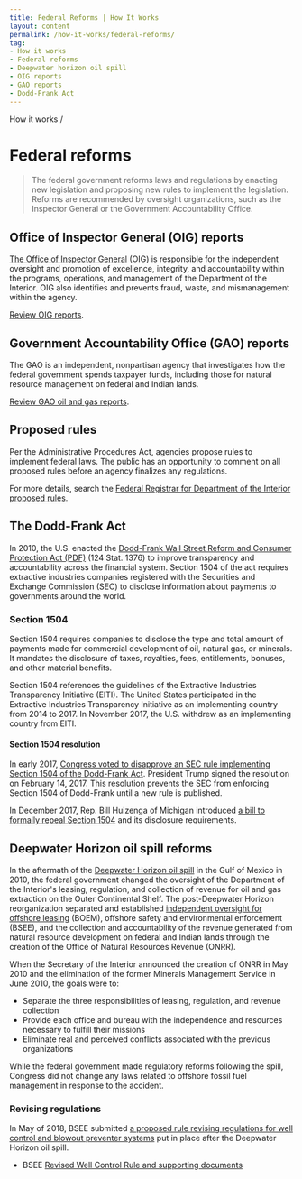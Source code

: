 ```yaml
---
title: Federal Reforms | How It Works
layout: content
permalink: /how-it-works/federal-reforms/
tag:
- How it works
- Federal reforms
- Deepwater horizon oil spill
- OIG reports
- GAO reports
- Dodd-Frank Act
---
```


<custom-link to="/how-it-works/" className="breadcrumb link-charlie">How it works</custom-link> /
# Federal reforms

> The federal government reforms laws and regulations by enacting new legislation and proposing new rules to implement the legislation. Reforms are recommended by oversight organizations, such as the Inspector General or the Government Accountability Office.

<h2 id="oig-reports">Office of Inspector General (OIG) reports</h2>

[The Office of Inspector General](https://www.doioig.gov/) (OIG) is responsible for the independent oversight and promotion of excellence, integrity, and accountability within the programs, operations, and management of the Department of the Interior. OIG also identifies and prevents fraud, waste, and mismanagement within the agency.

[Review OIG reports](https://www.doioig.gov/reports).

<h2 id="gao-reports">Government Accountability Office (GAO) reports</h2>

The GAO is an independent, nonpartisan agency that investigates how the federal government spends taxpayer funds, including those for natural resource management on federal and Indian lands.

[Review GAO oil and gas reports](http://www.gao.gov/key_issues/oil_and_natural_gas/issue_summary).

## Proposed rules

Per the Administrative Procedures Act, agencies propose rules to implement federal laws. The public has an opportunity to comment on all proposed rules before an agency finalizes any regulations.

For more details, search the [Federal Registrar for Department of the Interior proposed rules](https://www.federalregister.gov/documents/search?conditions%5Bagencies%5D%5B%5D=interior-department&conditions%5Btype%5D%5B%5D=PRORULE).

<h2 id="dodd-frank">The Dodd-Frank Act</h2>

In 2010, the U.S. enacted the [Dodd-Frank Wall Street Reform and Consumer Protection Act (PDF)](http://www.gpo.gov/fdsys/pkg/PLAW-111publ203/pdf/PLAW-111publ203.pdf) (124 Stat. 1376) to improve transparency and accountability across the financial system. Section 1504 of the act requires extractive industries companies registered with the Securities and Exchange Commission (SEC) to disclose information about payments to governments around the world.

### Section 1504

Section 1504 requires companies to disclose the type and total amount of payments made for commercial development of oil, natural gas, or minerals. It mandates the disclosure of taxes, royalties, fees, entitlements, bonuses, and other material benefits. 

Section 1504 references the guidelines of the Extractive Industries Transparency Initiative (EITI). The United States participated in the Extractive Industries Transparency Initiative as an implementing country from 2014 to 2017. In November 2017, the U.S. withdrew as an implementing country from EITI.

#### Section 1504 resolution

In early 2017, [Congress voted to disapprove an SEC rule implementing Section 1504 of the Dodd-Frank Act](https://www.congress.gov/bill/115th-congress/house-joint-resolution/41/). President Trump signed the resolution on February 14, 2017. This resolution prevents the SEC from enforcing Section 1504 of Dodd-Frank until a new rule is published.

In December 2017, Rep. Bill Huizenga of Michigan introduced [a bill to formally repeal Section 1504](https://www.congress.gov/bill/115th-congress/house-bill/4519/) and its disclosure requirements.

<h2 id="deepwater-horizon-oil-spill">Deepwater Horizon oil spill reforms</h2>

In the aftermath of the [Deepwater Horizon oil spill](http://www.gpo.gov/fdsys/pkg/GPO-OILCOMMISSION/pdf/GPO-OILCOMMISSION.pdf) in the Gulf of Mexico in 2010, the federal government changed the oversight of the Department of the Interior's leasing, regulation, and collection of revenue for oil and gas extraction on the Outer Continental Shelf. The post-Deepwater Horizon reorganization separated and established [independent oversight for offshore leasing](http://www.boem.gov/Reforms-since-the-Deepwater-Horizon-Tragedy/) (<glossary-term>BOEM</glossary-term>), offshore safety and environmental enforcement (<glossary-term>BSEE</glossary-term>), and the collection and accountability of the revenue generated from natural resource development on federal and Indian lands through the creation of the Office of Natural Resources Revenue (ONRR).

When the Secretary of the Interior announced the creation of ONRR in May 2010 and the elimination of the former Minerals Management Service in June 2010, the goals were to:

- Separate the three responsibilities of leasing, regulation, and revenue collection
- Provide each office and bureau with the independence and resources necessary to fulfill their missions
- Eliminate real and perceived conflicts associated with the previous organizations

While the federal government made regulatory reforms following the spill, Congress did not change any laws related to offshore fossil fuel management in response to the accident.

### Revising regulations

In May of 2018, BSEE submitted [a proposed rule revising regulations for well control and blowout preventer systems](https://www.federalregister.gov/documents/2018/07/05/2018-14483/oil-and-gas-and-sulfur-operations-in-the-outer-continental-shelf-blowout-preventer-systems-and-well) put in place after the Deepwater Horizon oil spill.

- BSEE [Revised Well Control Rule and supporting documents](https://www.bsee.gov/guidance-and-regulations/regulations/revised-well-control-rule-summary-page)
